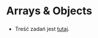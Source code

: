 # Arrays & Objects

###

- Treść zadań jest [tutaj](https://www.incode-book.xyz/immersion_js/arrays.html).
